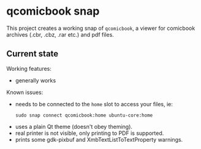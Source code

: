 # qcomicbook snap

This project creates a working snap of `qcomicbook`, a viewer for comicbook archives (.cbr, .cbz, .rar etc.) and pdf files.

## Current state

Working features:
  - generally works

Known issues:
  - needs to be connected to the `home` slot to access your files, ie:
    ```
    sudo snap connect qcomicbook:home ubuntu-core:home
    ```
  - uses a plain Qt theme (doesn't obey theming).
  - real printer is not visible, only printing to PDF is supported.
  - prints some gdk-pixbuf and XmbTextListToTextProperty warnings.
